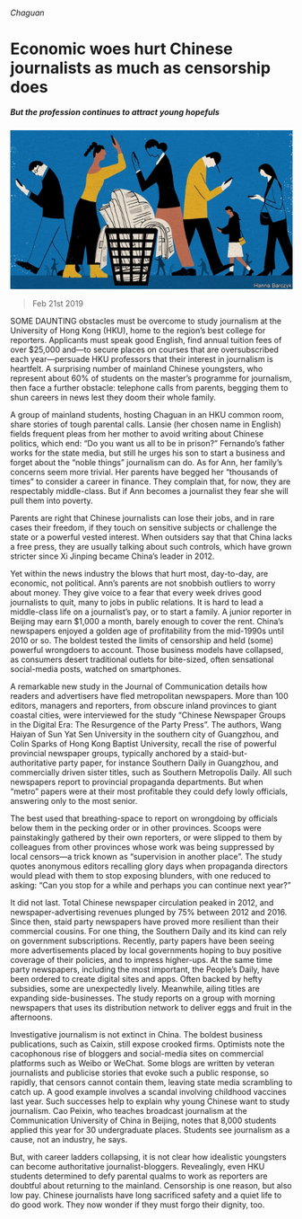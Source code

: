 ###### Chaguan

# Economic woes hurt Chinese journalists as much as censorship does 

##### But the profession continues to attract young hopefuls 

![image](images/20190223_CND000_0.jpg) 

> Feb 21st 2019 

SOME DAUNTING obstacles must be overcome to study journalism at the University of Hong Kong (HKU), home to the region’s best college for reporters. Applicants must speak good English, find annual tuition fees of over $25,000 and—to secure places on courses that are oversubscribed each year—persuade HKU professors that their interest in journalism is heartfelt. A surprising number of mainland Chinese youngsters, who represent about 60% of students on the master’s programme for journalism, then face a further obstacle: telephone calls from parents, begging them to shun careers in news lest they doom their whole family. 

A group of mainland students, hosting Chaguan in an HKU common room, share stories of tough parental calls. Lansie (her chosen name in English) fields frequent pleas from her mother to avoid writing about Chinese politics, which end: “Do you want us all to be in prison?” Fernando’s father works for the state media, but still he urges his son to start a business and forget about the “noble things” journalism can do. As for Ann, her family’s concerns seem more trivial. Her parents have begged her “thousands of times” to consider a career in finance. They complain that, for now, they are respectably middle-class. But if Ann becomes a journalist they fear she will pull them into poverty. 

Parents are right that Chinese journalists can lose their jobs, and in rare cases their freedom, if they touch on sensitive subjects or challenge the state or a powerful vested interest. When outsiders say that that China lacks a free press, they are usually talking about such controls, which have grown stricter since Xi Jinping became China’s leader in 2012. 

Yet within the news industry the blows that hurt most, day-to-day, are economic, not political. Ann’s parents are not snobbish outliers to worry about money. They give voice to a fear that every week drives good journalists to quit, many to jobs in public relations. It is hard to lead a middle-class life on a journalist’s pay, or to start a family. A junior reporter in Beijing may earn $1,000 a month, barely enough to cover the rent. China’s newspapers enjoyed a golden age of profitability from the mid-1990s until 2010 or so. The boldest tested the limits of censorship and held (some) powerful wrongdoers to account. Those business models have collapsed, as consumers desert traditional outlets for bite-sized, often sensational social-media posts, watched on smartphones. 

A remarkable new study in the Journal of Communication details how readers and advertisers have fled metropolitan newspapers. More than 100 editors, managers and reporters, from obscure inland provinces to giant coastal cities, were interviewed for the study “Chinese Newspaper Groups in the Digital Era: The Resurgence of the Party Press”. The authors, Wang Haiyan of Sun Yat Sen University in the southern city of Guangzhou, and Colin Sparks of Hong Kong Baptist University, recall the rise of powerful provincial newspaper groups, typically anchored by a staid-but-authoritative party paper, for instance Southern Daily in Guangzhou, and commercially driven sister titles, such as Southern Metropolis Daily. All such newspapers report to provincial propaganda departments. But when “metro” papers were at their most profitable they could defy lowly officials, answering only to the most senior. 

The best used that breathing-space to report on wrongdoing by officials below them in the pecking order or in other provinces. Scoops were painstakingly gathered by their own reporters, or were slipped to them by colleagues from other provinces whose work was being suppressed by local censors—a trick known as “supervision in another place”. The study quotes anonymous editors recalling glory days when propaganda directors would plead with them to stop exposing blunders, with one reduced to asking: “Can you stop for a while and perhaps you can continue next year?” 

It did not last. Total Chinese newspaper circulation peaked in 2012, and newspaper-advertising revenues plunged by 75% between 2012 and 2016. Since then, staid party newspapers have proved more resilient than their commercial cousins. For one thing, the Southern Daily and its kind can rely on government subscriptions. Recently, party papers have been seeing more advertisements placed by local governments hoping to buy positive coverage of their policies, and to impress higher-ups. At the same time party newspapers, including the most important, the People’s Daily, have been ordered to create digital sites and apps. Often backed by hefty subsidies, some are unexpectedly lively. Meanwhile, ailing titles are expanding side-businesses. The study reports on a group with morning newspapers that uses its distribution network to deliver eggs and fruit in the afternoons. 

Investigative journalism is not extinct in China. The boldest business publications, such as Caixin, still expose crooked firms. Optimists note the cacophonous rise of bloggers and social-media sites on commercial platforms such as Weibo or WeChat. Some blogs are written by veteran journalists and publicise stories that evoke such a public response, so rapidly, that censors cannot contain them, leaving state media scrambling to catch up. A good example involves a scandal involving childhood vaccines last year. Such successes help to explain why young Chinese want to study journalism. Cao Peixin, who teaches broadcast journalism at the Communication University of China in Beijing, notes that 8,000 students applied this year for 30 undergraduate places. Students see journalism as a cause, not an industry, he says. 

But, with career ladders collapsing, it is not clear how idealistic youngsters can become authoritative journalist-bloggers. Revealingly, even HKU students determined to defy parental qualms to work as reporters are doubtful about returning to the mainland. Censorship is one reason, but also low pay. Chinese journalists have long sacrificed safety and a quiet life to do good work. They now wonder if they must forgo their dignity, too. 

